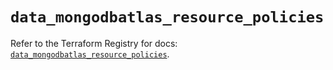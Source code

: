 # `data_mongodbatlas_resource_policies`

Refer to the Terraform Registry for docs: [`data_mongodbatlas_resource_policies`](https://registry.terraform.io/providers/mongodb/mongodbatlas/1.39.0/docs/data-sources/resource_policies).
